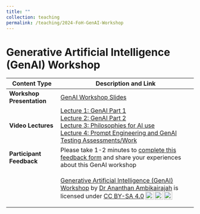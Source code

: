 ```yaml
---
title: ""
collection: teaching
permalink: /teaching/2024-FoH-GenAI-Workshop
---
```


# Generative Artificial Intelligence (GenAI) Workshop 

| Content Type            | Description and Link |
|------------------------|-------------------------------------|
| **Workshop Presentation**     | [GenAI Workshop Slides](GenAI/Ambikairajah_FoH_GenAI_Workshop_2024.pdf) |
| **Video Lectures**     | [Lecture 1: GenAI Part 1](https://youtu.be/Hdz1stBY5ag) <br> [Lecture 2: GenAI Part 2](https://youtu.be/bh_BvZD8mrE) <br> [Lecture 3: Philosophies for AI use](https://youtu.be/wD-6viUk2Ys) <br> [Lecture 4: Prompt Engineering and GenAI Testing Assessments/Work](https://youtu.be/mJklI-DgPSE) |
| **Participant Feedback**   | Please take 1-2 minutes to [complete this feedback form](https://forms.office.com/r/kmEq54qWtG) and share your experiences about this GenAI workshop|
||<p xmlns:cc="http://creativecommons.org/ns#" xmlns:dct="http://purl.org/dc/terms/"><a property="dct:title" rel="cc:attributionURL" href="https://ananthanambikairajah.com/teaching/">Generative Artificial Intelligence (GenAI) Workshop</a> by <a rel="cc:attributionURL dct:creator" property="cc:attributionName" href="https://ananthanambikairajah.com/">Dr Ananthan Ambikairajah</a> is licensed under <a href="https://creativecommons.org/licenses/by-sa/4.0/?ref=chooser-v1" target="_blank" rel="license noopener noreferrer" style="display:inline-block;">CC BY-SA 4.0<img style="height:22px!important;margin-left:3px;vertical-align:text-bottom;" src="https://mirrors.creativecommons.org/presskit/icons/cc.svg?ref=chooser-v1" alt=""><img style="height:22px!important;margin-left:3px;vertical-align:text-bottom;" src="https://mirrors.creativecommons.org/presskit/icons/by.svg?ref=chooser-v1" alt=""><img style="height:22px!important;margin-left:3px;vertical-align:text-bottom;" src="https://mirrors.creativecommons.org/presskit/icons/sa.svg?ref=chooser-v1" alt=""></a></p> |

